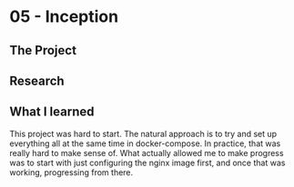# 05 - Inception 
## The Project

## Research 

## What I learned
This project was hard to start. The natural approach is to try and set up everything all at the same time in docker-compose. In practice, that was really hard to make sense of. What actually allowed me to make progress was to start with just configuring the nginx image first, and once that was working, progressing from there.

